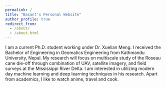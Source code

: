 ```yaml
---
permalink: /
title: "Basant's Personal Website"
author_profile: true
redirect_from: 
  - /about/
  - /about.html
---
```


I am a current Ph.D. student working under Dr. Xuelian Meng. I received the Bachelor of Engineering in Geomatics Engineering from Kathmandu University, Nepal. My research will focus on multiscale study of the Roseau cane die-off through combination of UAV, satellite imagery, and field surveys at the Mississippi River Delta. I am interested in utilizing modern day machine learning and deep learning techniques in his research. Apart from academics, I like to watch anime, travel and cook.
